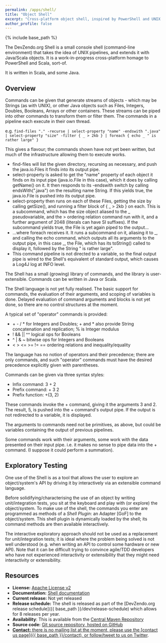 ```yaml
---
permalink: /apps/shell/
title: "Object Shell"
excerpt: "Cross-platform object shell, inspired by PowerShell and UNIX."
author_profile: false
---
```


{% include base_path %}

The DevZendo.org Shell is a small console shell (command-line environment) that takes 
the idea of UNIX pipelines, and extends it with Java/Scala objects. It is a 
work-in-progress cross-platform homage to PowerShell and Scala, sort-of.

It is written in Scala, and some Java.

## Overview

Commands can be given that generate streams of objects - which may be Strings (as with UNIX), 
or other Java objects such as Files, Integers, Doubles, Booleans, Arrays or other containers. 
These streams can be piped into other commands to transform them or filter them. 
The commands in a pipeline each execute in their own thread.

e.g. `find-files "." -recurse | select-property "name" -endswith ".java" | select-property "size" -filter { _ > 2kb } | foreach { echo _ " is rather large" }`

This gives a flavour; the commands shown have not yet been written, but much of the infrastructure allowing them to execute works. 

<ul>
<li>find-files will list the given directory, recursing as necessary, and push the java.io.Files it finds into its output pipe. </li>
<li>select-property is asked to get the "name" property of each object it finds on its input pipe (java.io.File in this case), which it does by calling getName() on it. It then responds to its -endswith switch by calling endsWith(".java") on the resulting name String. If this yields true, the java.io.File is pushed into its output pipe.</li>
<li>select-property then runs on each of these Files, getting the size by calling getSize(), and running a filter block of { _ > 2kb } on each. This is a subcommand, which has the size object aliased to the _ pseudovariable, and the > ordering relation command run with it, and a further argument of 2048 (literals can have SI suffixes). If the subcommand yields true, the File is yet again piped to the output...</li>
<li>...where foreach receives it. It runs a subcommand on it, aliasing it to _, and calling the echo command, which outputs all its arguments to the output pipe, in this case _, the File, which has its toString() called to display it, followed by the String " is rather large".</li>
<li>This command pipeline is not directed to a variable, so the final output pipe is wired to the Shell's equivalent of standard output, which causes a Log4J log at INFO level.</li>
</ul>


The Shell has a small (growing) library of commands, and the library is user-extensible. Commands can be written in Java or Scala. 

The Shell language is not yet fully realised. The basic support for commands, the evaluation of their arguments, and scoping of variables is done. Delayed evaluation of command arguments and blocks is not yet done, so there are no control structures at the moment. 

A typical set of "operator" commands is provided:

<ul>
<li> + - / * for Integers and Doubles; + and * also provide String concatenation and replication; % is Integer modulus</li>
<li> ! && || ^^ logical ops for Booleans </li>
<li> ^ | & ~ bitwise ops for Integers and Booleans </li>
<li> &lt; &gt; &lt;= &gt;= != == ordering relations and inequality/equality </li>
</ul>

The language has no notion of operators and their precedence; there are only commands, and such "operator" commands must have the desired precedence explicitly given with parentheses.

Commands can be given via three syntax styles:

<ul>
<li>Infix command: 3 + 2</li>
<li>Prefix command: + 3 2</li>
<li>Prefix function: +(3, 2)</li>
</ul>

These commands invoke the + command, giving it the arguments 3 and 2. The result, 5, is pushed into the + command's output pipe. If the output is not redirected to a variable, it is displayed.

The arguments to commands need not be primitives, as above, but could be variables containing the output of previous pipelines.

Some commands work with their arguments, some work with the data presented on their input pipe. i.e. it makes no sense to pipe data into the + command. (I suppose it could perform a summation).


## Exploratory Testing

One use of the Shell is as a tool that allows the user to explore an object/system's API by driving it by interactively via an extensible command language.

Before solidifying/characterising the use of an object by writing unit/integration tests, you sit at the keyboard and play with (or explore) the object/system. To make use of the shell, the commands you enter are programmed as methods of a <em>Shell Plugin</em>: an Adapter [GoF] to the object/system. This shell plugin is dynamically loaded by the shell; its command methods are then available interactively.

The interactive exploratory approach should not be used as a replacement for unit/integration tests; it is ideal where the problem being solved is not well understood (e.g. when writing an API to control some hardware or new API). Note that it can be difficult trying to convince agile/TDD developers who have not experienced interactivity or extensibility that they might need interactivity or extensibility.


## Resources

* **License:** <a href="http://www.apache.org/licenses/LICENSE-2.0.html">Apache License v2</a>
* **Documentation:** <a href="http://devzendo.org/sites/default/files/shell-site/index.html">Shell documentation</a> 
* **Current release:** Not yet released
* **Release schedule:** The shell is released as part of the [DevZendo.org release schedule]({{ base_path }}/dev/release-schedule) which allows for 8 releases per year.
* **Availability**: This is available from the <a href="http://search.maven.org/#browse%7C-125156780">Central Maven Repository</a>
* **Source code:** <a href="https://github.com/devzendo/shell.git">Git source repository, hosted on GitHub
* **Contact:** there is no mailing list at the moment, please use the [contact us page]({{ base_path }}/contact), or <a href="http://twitter.com/devzendo">follow/tweet to us on Twitter</a>.


